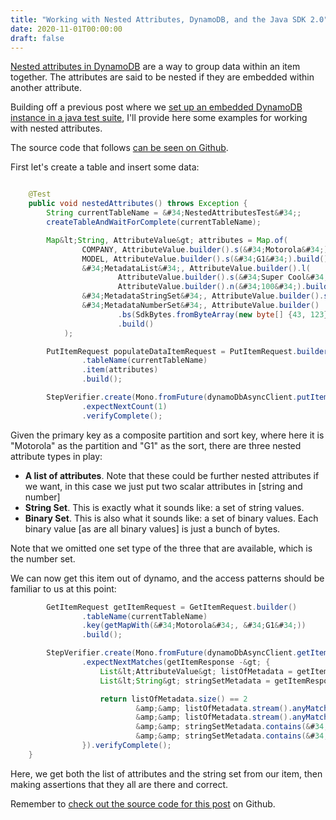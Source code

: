 ```yaml
---
title: "Working with Nested Attributes, DynamoDB, and the Java SDK 2.0"
date: 2020-11-01T00:00:00
draft: false
---
```


[Nested attributes in DynamoDB](https://docs.aws.amazon.com/amazondynamodb/latest/developerguide/Expressions.Attributes.html) are a way to group data within an item together. The attributes are said to be nested if they are embedded within another attribute.

Building off a previous post where we [set up an embedded DynamoDB instance in a java test suite](https://nickolasfisher.com/blog/Configuring-an-In-Memory-DynamoDB-instance-with-Java-for-Integration-Testing), I&#39;ll provide here some examples for working with nested attributes.

The source code that follows [can be seen on Github](https://github.com/nfisher23/webflux-and-dynamo/blob/master/src/test/java/com/nickolasfisher/reactivedynamo/PhoneServiceTest.java#L722).

First let&#39;s create a table and insert some data:

``` java

    @Test
    public void nestedAttributes() throws Exception {
        String currentTableName = &#34;NestedAttributesTest&#34;;
        createTableAndWaitForComplete(currentTableName);

        Map&lt;String, AttributeValue&gt; attributes = Map.of(
                COMPANY, AttributeValue.builder().s(&#34;Motorola&#34;).build(),
                MODEL, AttributeValue.builder().s(&#34;G1&#34;).build(),
                &#34;MetadataList&#34;, AttributeValue.builder().l(
                        AttributeValue.builder().s(&#34;Super Cool&#34;).build(),
                        AttributeValue.builder().n(&#34;100&#34;).build()).build(),
                &#34;MetadataStringSet&#34;, AttributeValue.builder().ss(&#34;one&#34;, &#34;two&#34;, &#34;three&#34;).build(),
                &#34;MetadataNumberSet&#34;, AttributeValue.builder()
                        .bs(SdkBytes.fromByteArray(new byte[] {43, 123}), SdkBytes.fromByteArray(new byte[] {78, 100}))
                        .build()
            );

        PutItemRequest populateDataItemRequest = PutItemRequest.builder()
                .tableName(currentTableName)
                .item(attributes)
                .build();

        StepVerifier.create(Mono.fromFuture(dynamoDbAsyncClient.putItem(populateDataItemRequest)))
                .expectNextCount(1)
                .verifyComplete();

```

Given the primary key as a composite partition and sort key, where here it is &#34;Motorola&#34; as the partition and &#34;G1&#34; as the sort, there are three nested attribute types in play:

- **A list of attributes**. Note that these could be further nested attributes if we want, in this case we just put two scalar attributes in \[string and number\]
- **String Set**. This is exactly what it sounds like: a set of string values.
- **Binary Set**. This is also what it sounds like: a set of binary values. Each binary value \[as are all binary values\] is just a bunch of bytes.

Note that we omitted one set type of the three that are available, which is the number set.

We can now get this item out of dynamo, and the access patterns should be familiar to us at this point:

``` java
        GetItemRequest getItemRequest = GetItemRequest.builder()
                .tableName(currentTableName)
                .key(getMapWith(&#34;Motorola&#34;, &#34;G1&#34;))
                .build();

        StepVerifier.create(Mono.fromFuture(dynamoDbAsyncClient.getItem(getItemRequest)))
                .expectNextMatches(getItemResponse -&gt; {
                    List&lt;AttributeValue&gt; listOfMetadata = getItemResponse.item().get(&#34;MetadataList&#34;).l();
                    List&lt;String&gt; stringSetMetadata = getItemResponse.item().get(&#34;MetadataStringSet&#34;).ss();

                    return listOfMetadata.size() == 2
                            &amp;&amp; listOfMetadata.stream().anyMatch(attributeValue -&gt; &#34;Super Cool&#34;.equals(attributeValue.s()))
                            &amp;&amp; listOfMetadata.stream().anyMatch(attributeValue -&gt; &#34;100&#34;.equals(attributeValue.n()))
                            &amp;&amp; stringSetMetadata.contains(&#34;one&#34;)
                            &amp;&amp; stringSetMetadata.contains(&#34;two&#34;);
                }).verifyComplete();
    }

```

Here, we get both the list of attributes and the string set from our item, then making assertions that they all are there and correct.

Remember to [check out the source code for this post](https://github.com/nfisher23/webflux-and-dynamo/blob/master/src/test/java/com/nickolasfisher/reactivedynamo/PhoneServiceTest.java#L722) on Github.



